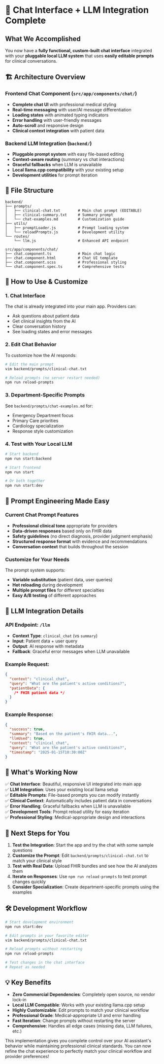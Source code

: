 # 🎉 Chat Interface + LLM Integration Complete

## What We Accomplished

You now have a **fully functional, custom-built chat interface** integrated with your **pluggable local LLM system** that uses **easily editable prompts** for clinical conversations.

## 🏗️ Architecture Overview

### Frontend Chat Component (`src/app/components/chat/`)

- **Complete chat UI** with professional medical styling
- **Real-time messaging** with user/AI message differentiation
- **Loading states** with animated typing indicators
- **Error handling** with user-friendly messages
- **Auto-scroll** and responsive design
- **Clinical context integration** with patient data

### Backend LLM Integration (`backend/`)

- **Pluggable prompt system** with easy file-based editing
- **Context-aware routing** (summary vs chat interactions)
- **Graceful fallbacks** when LLM is unavailable
- **Local llama.cpp compatibility** with your existing setup
- **Development utilities** for prompt iteration

## 📁 File Structure

```
backend/
├── prompts/
│   ├── clinical-chat.txt        # Main chat prompt (EDITABLE)
│   ├── clinical-summary.txt     # Summary prompt
│   └── chat-examples.md         # Customization guide
├── utils/
│   ├── promptLoader.js          # Prompt loading system
│   └── reloadPrompts.js         # Development utility
└── routes/
    └── llm.js                   # Enhanced API endpoint

src/app/components/chat/
├── chat.component.ts            # Main chat logic
├── chat.component.html          # Chat UI template
├── chat.component.scss          # Professional styling
└── chat.component.spec.ts       # Comprehensive tests
```

## 🔧 How to Use & Customize

### 1. **Chat Interface**

The chat is already integrated into your main app. Providers can:

- Ask questions about patient data
- Get clinical insights from the AI
- Clear conversation history
- See loading states and error messages

### 2. **Edit Chat Behavior**

To customize how the AI responds:

```bash
# Edit the main prompt
vim backend/prompts/clinical-chat.txt

# Reload prompts (no server restart needed)
npm run reload-prompts
```

### 3. **Department-Specific Prompts**

See `backend/prompts/chat-examples.md` for:

- Emergency Department focus
- Primary Care priorities
- Cardiology specialization
- Response style customization

### 4. **Test with Your Local LLM**

```bash
# Start backend
npm run start:backend

# Start frontend
npm run start

# Or both together
npm run start:dev
```

## 🧠 Prompt Engineering Made Easy

### Current Chat Prompt Features

- **Professional clinical tone** appropriate for providers
- **Data-driven responses** based only on FHIR data
- **Safety guidelines** (no direct diagnosis, provider judgment emphasis)
- **Structured response format** with evidence and recommendations
- **Conversation context** that builds throughout the session

### Customize for Your Needs

The prompt system supports:

- **Variable substitution** (patient data, user queries)
- **Hot reloading** during development
- **Multiple prompt files** for different specialties
- **Easy A/B testing** of different approaches

## 🔌 LLM Integration Details

### API Endpoint: `/llm`

- **Context Type**: `clinical_chat` (vs `summary`)
- **Input**: Patient data + user query
- **Output**: AI response with metadata
- **Fallback**: Graceful error messages when LLM unavailable

### Example Request:

```json
{
  "context": "clinical_chat",
  "query": "What are the patient's active conditions?",
  "patientData": {
    /* FHIR patient data */
  }
}
```

### Example Response:

```json
{
  "success": true,
  "summary": "Based on the patient's FHIR data...",
  "llmUsed": true,
  "context": "clinical_chat",
  "query": "What are the patient's active conditions?",
  "timestamp": "2025-01-15T10:30:00Z"
}
```

## 🚀 What's Working Now

✅ **Chat Interface**: Beautiful, responsive UI integrated into main app  
✅ **LLM Integration**: Uses your existing local llama setup  
✅ **Editable Prompts**: File-based prompts you can modify instantly  
✅ **Clinical Context**: Automatically includes patient data in conversations  
✅ **Error Handling**: Graceful fallbacks when LLM is unavailable  
✅ **Development Tools**: Prompt reload utility for easy iteration  
✅ **Professional Styling**: Medical-appropriate design and interactions

## 🎯 Next Steps for You

1. **Test the Integration**: Start the app and try the chat with some sample questions
2. **Customize the Prompt**: Edit `backend/prompts/clinical-chat.txt` to match your clinical style
3. **Test with Real Data**: Upload FHIR bundles and see how the AI analyzes them
4. **Iterate on Responses**: Use `npm run reload-prompts` to test prompt changes quickly
5. **Consider Specialization**: Create department-specific prompts using the examples

## 🛠️ Development Workflow

```bash
# Start development environment
npm run start:dev

# Edit prompts in your favorite editor
vim backend/prompts/clinical-chat.txt

# Reload prompts without restarting
npm run reload-prompts

# Test changes in the chat interface
# Repeat as needed
```

## 💡 Key Benefits

- **Zero Commercial Dependencies**: Completely open source, no vendor lock-in
- **Local LLM Compatible**: Works with your existing llama.cpp setup
- **Highly Customizable**: Edit prompts to match your clinical workflow
- **Professional Grade**: Medical-appropriate UI and error handling
- **Fast Iteration**: Change prompts without restarting the server
- **Comprehensive**: Handles all edge cases (missing data, LLM failures, etc.)

This implementation gives you complete control over your AI assistant's behavior while maintaining professional clinical standards. You can now refine the chat experience to perfectly match your clinical workflow and provider preferences!
